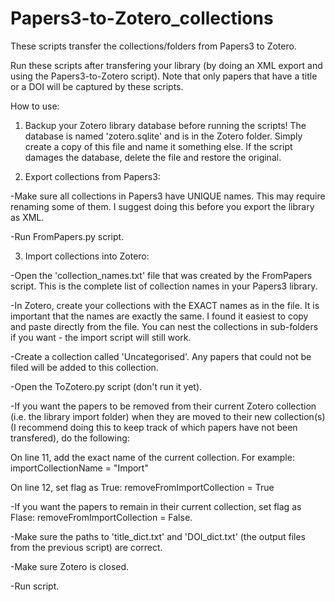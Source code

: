 # Papers3-to-Zotero_collections

These scripts transfer the collections/folders from Papers3 to Zotero.

Run these scripts after transfering your library (by doing an XML export and using the Papers3-to-Zotero script). Note that only papers that have a title or a DOI will be captured by these scripts.

How to use:

1. Backup your Zotero library database before running the scripts! The database is named 'zotero.sqlite' and is in the Zotero folder. Simply create a copy of this file and name it something else. If the script damages the database, delete the file and restore the original.

2. Export collections from Papers3:

-Make sure all collections in Papers3 have UNIQUE names. This may require renaming some of them. I suggest doing this before you export the library as XML.

-Run FromPapers.py script. 

3. Import collections into Zotero:

-Open the 'collection_names.txt' file that was created by the FromPapers script. This is the complete list of collection names in your Papers3 library.

-In Zotero, create your collections with the EXACT names as in the file. It is important that the names are exactly the same. I found it easiest to copy and paste directly from the file. You can nest the collections in sub-folders if you want - the import script will still work.

-Create a collection called 'Uncategorised'. Any papers that could not be filed will be added to this collection.

-Open the ToZotero.py script (don't run it yet).

-If you want the papers to be removed from their current Zotero collection (i.e. the library import folder) when they are moved to their new collection(s) (I recommend doing this to keep track of which papers have not been transfered), do the following: 
   
   On line 11, add the exact name of the current collection. For example:
    importCollectionName = "Import"
    
   On line 12, set flag as True:
    removeFromImportCollection = True
  
-If you want the papers to remain in their current collection, set flag as Flase:
   removeFromImportCollection = False. 

-Make sure the paths to 'title_dict.txt' and 'DOI_dict.txt' (the output files from the previous script) are correct.

-Make sure Zotero is closed.

-Run script.
